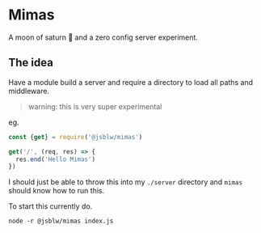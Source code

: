 # Mimas

A moon of saturn 🌚 and a zero config server experiment.

## The idea

Have a module build a server and require a directory to load all paths and middleware.

> warning: this is very super experimental

eg.
```javascript
const {get} = require('@jsblw/mimas')

get('/', (req, res) => {
  res.end('Hello Mimas')
})
```

I should just be able to throw this into my `./server` directory and `mimas` should know how to run this.

To start this currently do.

```shell
node -r @jsblw/mimas index.js
```

